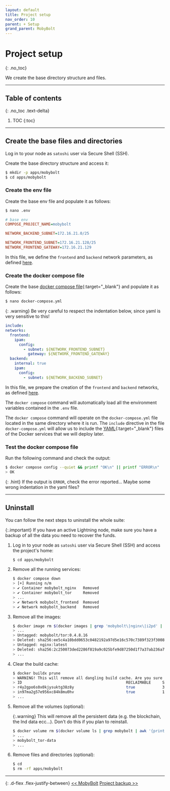 ```yaml
---
layout: default
title: Project setup
nav_order: 10
parent: + Setup
grand_parent: MobyBolt
---
```

<!-- markdownlint-disable MD014 MD022 MD025 MD033 MD040 -->

# Project setup
{: .no_toc}

We create the base directory structure and files.

---

## Table of contents
{: .no_toc .text-delta}

1. TOC
{:toc}

---

## Create the base files and directories

Log in to your node as `satoshi` user via Secure Shell (SSH).

Create the base directory structure and access it:

   ```sh
   $ mkdir -p apps/mobybolt
   $ cd apps/mobybolt
   ```

### Create the env file

Create the base env file and populate it as follows:

```sh
$ nano .env
```

```ini
# base env
COMPOSE_PROJECT_NAME=mobybolt

NETWORK_BACKEND_SUBNET=172.16.21.0/25

NETWORK_FRONTEND_SUBNET=172.16.21.128/25
NETWORK_FRONTEND_GATEWAY=172.16.21.129
```

In this file, we define the `frontend` and `backend` network parameters, as defined [here](../../mobybolt#network-isolation).

### Create the docker compose file

Create the base [docker compose file](https://docs.docker.com/compose/compose-file/compose-file-v3/){:target="_blank"} and populate it as follows:

```sh
$ nano docker-compose.yml
```

{: .warning}
Be very careful to respect the indentation below, since yaml is very sensitive to this!

```yaml
include:
networks:
  frontend:
    ipam:
      config:
        - subnet: ${NETWORK_FRONTEND_SUBNET}
          gateway: ${NETWORK_FRONTEND_GATEWAY}
  backend:
    internal: true
    ipam:
      config:
        - subnet: ${NETWORK_BACKEND_SUBNET}
```

In this file, we prepare the creation of the `frontend` and `backend` networks, as defined [here](../../mobybolt#network-isolation).

The `docker compose` command will automatically load all the environment variables contained in the `.env` file.

The `docker compose` command will operate on the `docker-compose.yml` file located in the same directory where it is run. The `include` directive in the file `docker-compose.yml` will allow us to include the [YAML](https://yaml.org/){:target="_blank"} files of the Docker services that we will deploy later.

### Test the docker compose file

Run the following command and check the output:

```sh
$ docker compose config --quiet && printf "OK\n" || printf "ERROR\n"
> OK
```

{: .hint}
If the output is `ERROR`, check the error reported... Maybe some wrong indentation in the yaml files?

---

## Uninstall

You can follow the next steps to uninstall the whole suite:

{:.important}
If you have an active Lightning node, make sure you have a backup of all the data you need to recover the funds.

1. Log in to your node as `satoshi` user via Secure Shell (SSH) and access the project's home:

   ```sh
   $ cd apps/mobybolt
   ```

2. Remove all the running services:

   ```sh
   $ docker compose down
   > [+] Running n/m
   > ✔ Container mobybolt_nginx   Removed 
   > ✔ Container mobybolt_tor     Removed
   > ...
   > ✔ Network mobybolt_frontend  Removed 
   > ✔ Network mobybolt_backend   Removed 
   ```

3. Remove all the images:

   ```sh
   $ docker image rm $(docker images | grep 'mobybolt\|nginx\|i2pd' | awk '{print $3}')
   > ...
   > Untagged: mobybolt/tor:0.4.8.16
   > Deleted: sha256:ee5c4a10bdd0653c0482192a97d5e16c570c7389f323f3008b9c76cab7a8eaf9
   > Untagged: nginx:latest
   > Deleted: sha256:2c250073ded2286f819a9c025bfe9d87250d1f7a37ab236a7b61aec31e4c63d8
   > ...
   ```

4. Clear the build cache:

   ```sh
   $ docker buildx prune
   > WARNING! This will remove all dangling build cache. Are you sure you want to continue? [y/N] y
   > ID                                              RECLAIMABLE     SIZE            LAST ACCESSED
   > r4y2gpo6s0x0kjysuktg38z8y                       true            398B            6 hours ago
   > in97ma2g57e956xc84k8mu0hv                       true            15.38kB         44 hours ago
   > ...
   ``` 

5. Remove all the volumes (optional):

   {:.warning}
   This will remove all the persistent data (e.g. the blockchain, the lnd data ecc...). Don't do this if you plan to reinstall.

   ```sh
   $ docker volume rm $(docker volume ls | grep mobybolt | awk '{print $2}')
   > ...
   > mobybolt_tor-data
   > ...
   ```

6. Remove files and directories (optional):

   ```sh
   $ cd
   $ rm -rf apps/mobybolt
   ```

---

{: .d-flex .flex-justify-between}
[<< MobyBolt](../)
[Project backup >>](project-backup)
